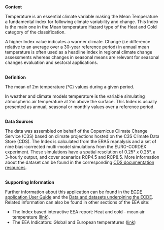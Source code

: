 <br />**Context**

Temperature is an essential climate variable making the Mean Temperature a fundamental index for following climate variability and change. This Index is the main one in the Mean temperature Hazard type of the Heat and Cold category of the classification.

A higher Index value indicates a warmer climate. Change (i.e difference relative to an average over a 30-year reference period) in annual mean temperature is often used as a headline index in regional climate change assessments whereas changes in seasonal means are relevant for seasonal changes evaluation and sectoral applications.

<br />**Definition**

The mean of 2m temperature (°C) values during a given period.

In weather and climate models temperature is the variable simulating atmospheric air temperature at 2m above the surface. This Index is usually presented as annual, seasonal or monthly values over a reference period.

<br />**Data Sources**

The data was assembled on behalf of the Copernicus Climate Change Service (C3S) based on climate projections hosted on the C3S Climate Data Store (CDS). The Index is calculated from the ERA5 reanalysis and a set of nine bias-corrected multi-model simulations from the EURO-CORDEX experiment. These simulations have a spatial resolution of 0.25° x 0.25°, a 3-hourly output, and cover scenarios RCP4.5 and RCP8.5. More information about the dataset can be found in the corresponding [CDS documentation resources](https://cds.climate.copernicus.eu/cdsapp#!/dataset/sis-energy-derived-projections).

<br />**Supporting Information**

Further information about this application can be found in the [ECDE application User Guide](https://confluence.ecmwf.int/display/ECDE/1.+ECDE+Indicators+visualisation+application%3A+User+Guide) and the [Data and datasets underpining the ECDE](https://confluence.ecmwf.int/display/ECDE/2.+ECDE+indicators+and+input+datasets).
Related information can also be found in other sections of the EEA site:

- The Index based interactive EEA report: Heat and cold - mean air temperature ([link](https://www.eea.europa.eu/publications/europes-changing-climate-hazards-1/heat-and-cold/heat-and-cold-2014-mean)).
- The EEA Indicators: Global and European temperatures ([link](https://www.eea.europa.eu/ims/global-and-european-temperatures))
